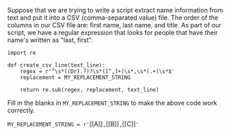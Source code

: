 Suppose that we are trying to write a script extract name information from text and put it into a CSV (comma\-separated value) file.
The order of the columns in our CSV file are: first name, last name, and title.
As part of our script, we have a regular expression that looks for people that have their name's written as "last, first".

```
import re

def create_csv_line(text_line):
    regex = r'^\s*((Dr).?)?\s*([^,]+)\s*,\s*(.+)\s*$'
    replacement = MY_REPLACEMENT_STRING

    return re.sub(regex, replacement, text_line)
```

Fill in the blanks in `MY_REPLACEMENT_STRING` to make the above code work correctly.

`MY_REPLACEMENT_STRING = r'`[[A]]`,`[[B]]`,`[[C]]`'`
